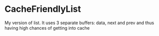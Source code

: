 # CacheFriendlyList 
My version of list. It uses 3 separate buffers: data, next and prev and thus having high chances of getting into cache
